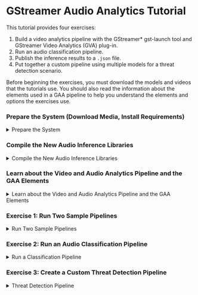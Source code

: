 # GStreamer Audio Analytics Tutorial

This tutorial provides four exercises:

1. Build a video analytics pipeline with the GStreamer* gst-launch tool and GStreamer Video Analytics (GVA) plug-in. 
2. Run an audio classification pipeline. 
3. Publish the inference results to a `.json` file.
3. Put together a custom pipeline using multiple models for a threat detection scenario. 

Before beginning the exercises, you must download the models and videos that the tutorials use. You should also read the information about the elements used in a GAA pipeline to help you understand the elements and options the exercises use.

### Prepare the System (Download Media, Install Requirements)

<details>
	<summary>Prepare the System</summary>
<br>

NOTE: The recommended way to install DL Streamer is usually through OpenVINO.  DL Streamer is included with OpenVINO 2020.r2 and newer.  If you have not installed OpenVINO, refer to the [DL Streamer Install Guide](Install_Guide.md).  For these exercises, the DL Streamer components will be deleted from the OpenVINO install, and the newer github code will be used so that we may use the audio featurees.

#### Setup DL Streamer with Audio Components

Remove OpenVINO DL Streamer Components

```sh
cd /opt/intel/openvino/deployment_tools
```

Install DL Streamer with Audio Support	

```sh
cd ~
```
```sh
mkdir gva && cd gva
```
```sh
git clone https://github.com/opencv/gst-video-analytics.git
```
Using the preview/audio-detect branch is required because the changes haven't been merged to master yet.

```sh
cd ~/gva/gst-video-analytics
```

```sh
git checkout preview/audio-detect
```

The DL Streamer Audio directory is now located at:
~/gva/gst-video-analytics/samples/gst_launch/audio_detect/


Now we'll do some additional setup for the samples in this repository.

```sh
cd ~/gva/gst-video-analytics/scripts
```
```sh
sudo ./install_dependencies.sh
```

```sh
cd ~/gva/gst-video-analytics/samples/gst_launch/audio_detect/
```

The OpenVINO environment must be active to use the model download script.
```sh
source /opt/intel/openvino/bin/setupvars.sh 
```

```sh
sudo -EH ./download_audio_models.sh 
```


### Install Requirements
```sh
sudo apt update && sudo apt install -y --no-install-recommends \
	wget cpio cmake lsb-release mesa-utils gdb mc ocl-icd-libopencl1 clinfo vainfo
```

### Get the Audio Files for the Examples<a name="acquire-data-and-sources"></a>

The DL Streamer plug-in uses the OpenVINO Deep Learning [Inference Engine](https://software.intel.com/en-us/articles/OpenVINO-InferEngine) to perform inference. As input, the Inference Engine accepts CNN models that are converted to the Intermediate Representation (IR) format through the OpenVINO toolkit [Model Optimizer](https://docs.openvinotoolkit.org/latest/_docs_MO_DG_Deep_Learning_Model_Optimizer_DevGuide.html). 

You can either train your own CNN models and convert them to the IR format or use free models from the [OpenVINO Model Zoo](https://github.com/opencv/open_model_zoo) that are already in the IR format. A tool named [Model Downloader](https://docs.openvinotoolkit.org/2020.1/_tools_downloader_README.html) gives you a way to easily download models from the Model Zoo. 

The steps below use a quick way to get everything you need to use the sample applications. For instructions to use your own models, download models from the Model Zoo and use the Model Downloader, see LINK TO OPENVINO CONTENT. 

Remember to source your environment:
   ```sh
   source /opt/intel/openvino/bin/setupvars.sh
   source ~/gva/gst-video-analytics/scripts/setup_env.sh
   ```

1. Create directories for the models and videos. The following is an example. If you use a different structure, remember to change the path in the instructions to match your location:
   ```sh
   mkdir -p ~/gva/models
   mkdir -p ~/gva/media
   ```

2.	Set the path to store the models we download.
    ```sh	
    export MODELS_PATH=~/gva/models
    ```
   
3. Download the model:

This is a proprietary model developed at Intel to categorize ambient noise, such as barking, footsteps, etc.

```sh
cd ~/gva/models
```
	
```sh
wget https://download.01.org/opencv/models_contrib/sound_classification/aclnet/pytorch/15062020/aclnet_des_53_fp32.onnx
```

4. The samples require audio files that:

- Are in 16-bit wav format. You can convert other formats to wav with ffmpeg and similar tools.
- Are relatively short (a few minutes long), for convenience. 

```sh
cd ~/gva/media
wget https://www2.cs.uic.edu/~i101/SoundFiles/gettysburg.wav
```
	
5. Download audio and videos

- You can download freely licensed audio from the websites like [FreeSound](https://freesound.org/browse/).
- Put your audio files in `~/gva/media`.


</details>

### Compile the New Audio Inference Libraries
<details>
	<summary>Compile the New Audio Inference Libraries</summary>
		
<br>
Eventually the updated code for audio support will be included in OpenVINO, but for now the DL Streamer libraries must be compiled from the source code in the gva archive (in the preview/audiot-detect branch).

<br>
<br>


* The following instructions are taken from the [DL Streamer Install Guide](https://github.com/opencv/gst-video-analytics/wiki/Install-Guide).
* Make sure that the preview/audio-detect branch is checked out.
* For ease of use, continue to use the repository checked out at `~/gva`.


1. Install dependencies

```sh
sudo apt update && sudo apt install -y --no-install-recommends \
       wget cpio cmake lsb-release gcc g++ libpython3-dev \
       make mesa-utils ocl-icd-libopencl1 clinfo vainfo 
```

2. Check that an OpenCL accelerator is available.

```sh
clinfo
```

    If output says 'Number of platforms: 0', install the Intel Neo GPU driver:
<details>
        <summary>Install Intel Neo GPU Driver</summary>

	```sh
	cd /opt/intel/openvino/install_dependencies/
	```

	 ```sh
	sudo -E ./install_NEO_OCL_driver.sh
	```

	Remember to source the environment after updating the driver.

	```sh
	source /opt/intel/openvino/bin/setupvars.sh
	```
</details>


3. Install Python Requirements

```sh
cd ~/gva/gst-video-analytics
```
```sh
pip3 install -r requirements.txt
```


4. Verify Install Status Again

```sh
clinfo
```
```sh
vainfo
```

If 'clinfo' works but 'vainfo' returns an error message, try rebooting the system.


5. Build the DL Streamer libraries.

```sh
mkdir ~/gva/gst-video-analytics/build
```
```sh
cd ~/gva/gst-video-analytics/build
```
```sh
cmake ..
```
```sh
make -j$(nproc)
```
```sh
sudo make install
```

Export environment variables
```sh
export GST_PLUGIN_PATH=~/gva/gst-video-analytics/build/intel64/Release/lib:$GST_PLUGIN_PATH  # for GVA elements to be available system-wid
```

</details>

### Learn about the Video and Audio Analytics Pipeline and the GAA Elements <a name="gva-pipeline"></a> 

<details>
	<summary>Learn about the Video and Audio Analytics Pipeline and the GAA Elements</summary>

<br>
This section focuses on video, but the process for both video and audio is very similar, the only difference being a few additional audio elements that are detailed in the next section.
<br>
The diagram below shows the data flow of a typical video/audio analytics pipeline.

![Typical GAA pipeline](typical_pipeline.png)

This is what you're seeing in the data flow:

1. Read File with `filesrc` - The `filesrc` element reads data from a file or camera.

2. Decode with `decodebin` -  The `decodebin` element selects the decoder according to the input format. Hardware decoding plug-ins have priority over CPU decoders. Use `decodebin` to insert video processing elements for color conversion or for video-to-system memory copying. <br>
The pipeline moves the uncompressed video from `decodebin` forward in 'video/x-raw' or 'video/x-raw(memory:VASurface)' data type. 'video/x-raw' is a system memory frame and 'video/x-raw(memory:VASurface)' is a video memory handle.

3. Detect Objects with `gvadetect` - The `gvadetect` element runs object detection inference on the decoded frame from `decodebin`. In this process, `gvadetect` uses the `model` parameter to perform inference on the model that you specify. As an option, you can add the `model-proc` parameter to configure the output. A list of regions is returned, known as Region of Interest (ROI), The ROI includes the detected object. 
4. Classify Objects with `gvaclassify` - The `gvaclassify` element performs inference on each video frame ROI. Inference uses the `model` parameter, and returns the result as key=value, such as age=40 or gender=female. Use the `model-proc` parameter with `gvaclassify` to provide a json file for interpreting the results and to configure the output layer name and labels. You can also use 'gvaclassify' to add filters to the inference, but only on by object class, such as a vehicle or pedestrian. 

5. Visualize with `gvawatermark` - The `gvawatermark` element adds the detection and classification results as an overlay on each frame. This element uses a `sync` property. Most samples set this as `sync=false` to disable real-time synchronization to increase the pipeline speed. You can change this to `sync=true` to run pipeline in  real-time speed.

6. Render Video with `xvimagesink` - The `xvimagesink` element renders the video frames. 

You can chain the `gvadetect`, `gvatrack`, `gvaclassify`, and `gvainference` inference elements. For example, you can have the following run in sequence: object detection, object tracking, and object classification. You can also add other GAA elements to use `gvametaconvert` and `gvametapublish` to publish the inference results. 

See [GAA elements](Elements) for more information about the GAA plug-in elements.

The following video shows the result of running a pipeline with:

- gst-launch-1.0 filesrc location=cut.mp4 ! decodebin ! gvadetect model=face-detection-adas-0001.xml ! gvaclassify model=emotions-recognition-retail-0003.xml model-proc=emotions-recognition-retail-0003.json ! gvawatermark ! xvimagesink sync=false

<div align="center"><img src="demo_pipeline.gif" width=900/></div>

The elements in this pipeline are:
* `filesrc` loads a video file named `cut.mp4`.
* `decodebin` decodes the video. 
* `gvadetect` runs inference on the video. The `model` named `face-detection-adas-0001` is used for inference to detect faces. 
* `gvaclassify` uses the result of `gvadetect` on a `model` named `emotions-recognition-retail-0003`, resulting in emotion classifications. 
* `gvawatermark` overlays the detection and classification results on each frame.
* `xvimagesink` renders the video frames.

You are ready to try creating your own pipeline. Continue with the next section to use the first exercise.

</details>


### Exercise 1: Run Two Sample Pipelines <a name="simple-pipeline"></a>

<details>
	<summary>Run Two Sample Pipelines</summary>
<br>

This exercise has you run two GStreamer pipelines that use specific models to run detection on an Intermediate Representation (IR) formatted model. In this exercise you run inference to detect faces, then people and vehicles in a video.  This exercise introduce the general concepts and focuses on video.  

Remember to set the environment variables if not already set.:

```sh
source /opt/intel/openvino/bin/setupvars.sh
source ~/gva/gst-video-analytics/scripts/setup_env.sh
export MODELS_PATH=~/gva/models
```

The included DL Streamer scripts use $MODELS_PATH as both a download target and to use models for inference.  You'll need to download at least one face video and one mixed vehicle, pedestrian, and bicycle video.  Any source is fine, but [Pexels](https://videos.pexels.com) is suggested.

Now run the following two sample tutorials.

1. [DL Streamer Face Detection](https://github.com/opencv/gst-video-analytics/tree/master/samples/gst_launch/face_detection_and_classification)
2. [DL Streamer Vehicle Pedestrian Tracking](https://github.com/opencv/gst-video-analytics/tree/master/samples/gst_launch/vehicle_pedestrian_tracking)


Open the scripts in a text editor, and note the gst-launch-1.0 commands near the end of each script which do the actual work. 

Feel free to try different videos, or make modifications to the scripts.

</details>


### Exercise 2: Run an Audio Classification Pipeline <a name="classification-pipeline"></a>

<details>
	<summary>Run a Classification Pipeline</summary>
<br>	

This exercise uses a script to categorize a variety of environmental sounds.  A 16-bit wav file is required as the input, ffmpeg or similar tools can convert other audio file types.  For this exercise we'll run the script, then open the script in a text editor to note differences.

```sh
cd ~/gva/gst-video-analytics/samples/gst_launch/audio_detect
```

Run the script, pointing it at the gettysburg speech file.
```sh
./audio_event_detection.sh ~/gva/media/gettysburg.wav
```

Note that the output is printed to the terminal window as JSON, and there are a variety of fields for timestamps, lables, and other information.  Also note that 'Speech' is being recognized.

Run the script, pointing it at the animal sounds file.  **DAVID: Share files and change TBD below**
```sh
./audio_event_detection.sh ~/gva/media/TBD.wav
```

Note that different animal types are being classified.

Open the audio_event_detection.sh script in the text editor of your choice:
```sh
gedit audio_event_detection.sh
```

Examine the file, and look at the environment variables that are set, as well as the gst-launch-1.0 command at the end.  If desired, modify the script to output the final gst-launch command.

A few elements new to the audio process:
* audioresample
* audioconvert
* audio/x-raw, channels=1,format=S16LE,rate=16000
* gvaaudiodetect

The gst-launch command may be modified to include other models or elements.

You're done with this pipeline. The next exercise shows you how to publish your results in a json format.
	
</details>

### Exercise 3: Create a Custom Threat Detection Pipeline <a name="face-detect"></a>
<details>
	<summary>Threat Detection Pipeline</summary>
<br>
For this exercise, we'll need several wav files to create a threat detection pipeline.  The goal is to put together a custom pipeline, using what you've learned in the previous exercises.  There are wav files in /tmp/sound.
	
First, create a pipeline that detects glass breaking and outputs JSON.
<br>
	1. Glass breaking
<br>
When your pipeline is detecting glass, continue.

When successful, add support for the following:
<br>
	2. Footsteps 
	3. Coughs 
	4. Dog barking

The goal is to incorporate one (or more) of each type of wav file into the pipeline, but it may be easier to add one at a time.

Different thresholds may be set for each audio category if desired.  You can search on Google for wav files if needed (or mp3 files if you convert them before use).

</details>


